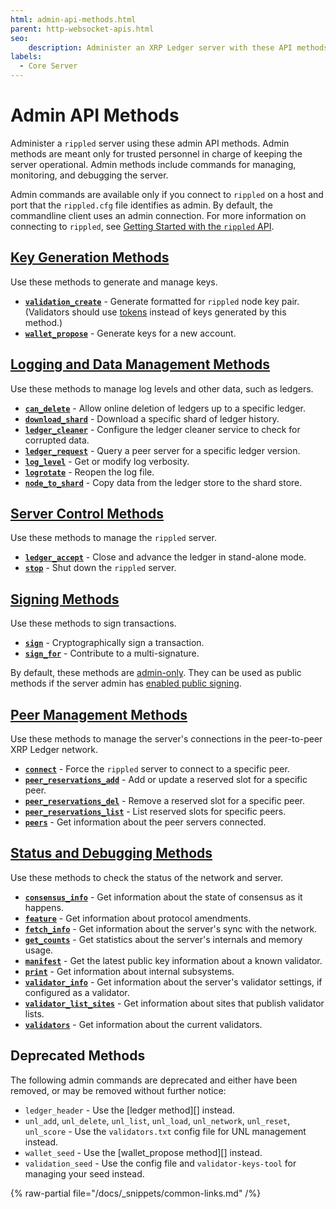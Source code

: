 ```yaml
---
html: admin-api-methods.html
parent: http-websocket-apis.html
seo:
    description: Administer an XRP Ledger server with these API methods.
labels:
  - Core Server
---
```

# Admin API Methods

Administer a `rippled` server using these admin API methods. Admin methods are meant only for trusted personnel in charge of keeping the server operational. Admin methods include commands for managing, monitoring, and debugging the server.

Admin commands are available only if you connect to `rippled` on a host and port that the `rippled.cfg` file identifies as admin. By default, the commandline client uses an admin connection. For more information on connecting to `rippled`, see [Getting Started with the `rippled` API](../../../tutorials/get-started/get-started-using-http-websocket-apis.md).


## [Key Generation Methods](key-generation-methods/index.md)

Use these methods to generate and manage keys.

* **[`validation_create`](key-generation-methods/validation_create.md)** - Generate formatted for `rippled` node key pair. (Validators should use [tokens](../../../infrastructure/configuration/server-modes/run-rippled-as-a-validator.md) instead of keys generated by this method.)
* **[`wallet_propose`](key-generation-methods/wallet_propose.md)** - Generate keys for a new account.


## [Logging and Data Management Methods](logging-and-data-management-methods/index.md)

Use these methods to manage log levels and other data, such as ledgers.

* **[`can_delete`](logging-and-data-management-methods/can_delete.md)** - Allow online deletion of ledgers up to a specific ledger.
* **[`download_shard`](logging-and-data-management-methods/download_shard.md)** - Download a specific shard of ledger history.
* **[`ledger_cleaner`](logging-and-data-management-methods/ledger_cleaner.md)** - Configure the ledger cleaner service to check for corrupted data.
* **[`ledger_request`](logging-and-data-management-methods/ledger_request.md)** - Query a peer server for a specific ledger version.
* **[`log_level`](logging-and-data-management-methods/log_level.md)** - Get or modify log verbosity.
* **[`logrotate`](logging-and-data-management-methods/logrotate.md)** - Reopen the log file.
* **[`node_to_shard`](logging-and-data-management-methods/node_to_shard.md)** - Copy data from the ledger store to the shard store.


## [Server Control Methods](server-control-methods/index.md)

Use these methods to manage the `rippled` server.

* **[`ledger_accept`](server-control-methods/ledger_accept.md)** - Close and advance the ledger in stand-alone mode.
* **[`stop`](server-control-methods/stop.md)** - Shut down the `rippled` server.

## [Signing Methods](signing-methods/index.md)

Use these methods to sign transactions.

* **[`sign`](signing-methods/sign.md)** - Cryptographically sign a transaction.
* **[`sign_for`](signing-methods/sign_for.md)** - Contribute to a multi-signature.

By default, these methods are [admin-only](../../../tutorials/get-started/get-started-using-http-websocket-apis.md#admin-access). They can be used as public methods if the server admin has [enabled public signing](../../../infrastructure/configuration/enable-public-signing.md).

## [Peer Management Methods](peer-management-methods/index.md)

Use these methods to manage the server's connections in the peer-to-peer XRP Ledger network.

* **[`connect`](peer-management-methods/connect.md)** - Force the `rippled` server to connect to a specific peer.
* **[`peer_reservations_add`](peer-management-methods/peer_reservations_add.md)** - Add or update a reserved slot for a specific peer.
* **[`peer_reservations_del`](peer-management-methods/peer_reservations_del.md)** - Remove a reserved slot for a specific peer.
* **[`peer_reservations_list`](peer-management-methods/peer_reservations_list.md)** - List reserved slots for specific peers.
* **[`peers`](peer-management-methods/peers.md)** - Get information about the peer servers connected.

## [Status and Debugging Methods](status-and-debugging-methods/index.md)

Use these methods to check the status of the network and server.

* **[`consensus_info`](status-and-debugging-methods/consensus_info.md)** - Get information about the state of consensus as it happens.
* **[`feature`](status-and-debugging-methods/feature.md)** - Get information about protocol amendments.
* **[`fetch_info`](status-and-debugging-methods/fetch_info.md)** - Get information about the server's sync with the network.
* **[`get_counts`](status-and-debugging-methods/get_counts.md)** - Get statistics about the server's internals and memory usage.
* **[`manifest`](../public-api-methods/server-info-methods/manifest.md)** - Get the latest public key information about a known validator.
* **[`print`](status-and-debugging-methods/print.md)** - Get information about internal subsystems.
* **[`validator_info`](status-and-debugging-methods/validator_info.md)** - Get information about the server's validator settings, if configured as a validator.
* **[`validator_list_sites`](status-and-debugging-methods/validator_list_sites.md)** - Get information about sites that publish validator lists.
* **[`validators`](status-and-debugging-methods/validators.md)** - Get information about the current validators.


## Deprecated Methods

The following admin commands are deprecated and either have been removed, or may be removed without further notice:

* `ledger_header` - Use the [ledger method][] instead.
* `unl_add`, `unl_delete`, `unl_list`, `unl_load`, `unl_network`, `unl_reset`, `unl_score` - Use the `validators.txt` config file for UNL management instead.
* `wallet_seed` - Use the [wallet_propose method][] instead.
* `validation_seed` - Use the config file and `validator-keys-tool` for managing your seed instead.

{% raw-partial file="/docs/_snippets/common-links.md" /%}
